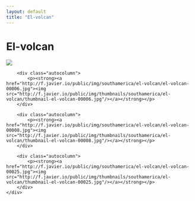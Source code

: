 ```yaml
---
layout: default
title: "El-volcan"
---
```


<h1 class="page" style="padding-left:0%;">El-volcan</h1>
<div class="page">
    <div class="autowide">
        <div class="autocolumn">
            <p><strong><a href="http://f.javier.io/public/img/southamerica/el-volcan/el-volcan-00011.jpg"><img src="http://f.javier.io/public/img/thumbnails/southamerica/el-volcan/thumbnail-el-volcan-00011.jpg"/></a></strong></p>
        </div>

        <div class="autocolumn">
            <p><strong><a href="http://f.javier.io/public/img/southamerica/el-volcan/el-volcan-00006.jpg"><img src="http://f.javier.io/public/img/thumbnails/southamerica/el-volcan/thumbnail-el-volcan-00006.jpg"/></a></strong></p>
        </div>

        <div class="autocolumn">
            <p><strong><a href="http://f.javier.io/public/img/southamerica/el-volcan/el-volcan-00008.jpg"><img src="http://f.javier.io/public/img/thumbnails/southamerica/el-volcan/thumbnail-el-volcan-00008.jpg"/></a></strong></p>
        </div>

        <div class="autocolumn">
            <p><strong><a href="http://f.javier.io/public/img/southamerica/el-volcan/el-volcan-00025.jpg"><img src="http://f.javier.io/public/img/thumbnails/southamerica/el-volcan/thumbnail-el-volcan-00025.jpg"/></a></strong></p>
        </div>
    </div>
</div>
